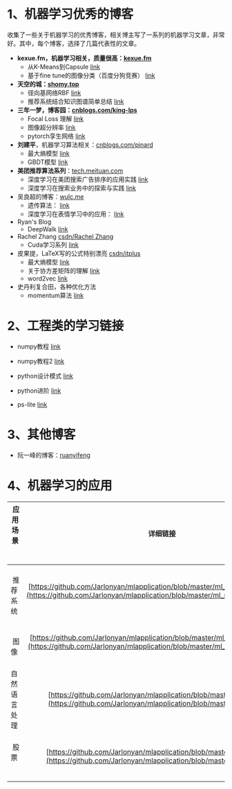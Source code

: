 
# 1、机器学习优秀的博客

收集了一些关于机器学习的优秀博客，相关博主写了一系列的机器学习文章，非常好。其中，每个博客，选择了几篇代表性的文章。

+ **kexue.fm，机器学习相关，质量很高：[kexue.fm](https://kexue.fm/archives/5112)**
  + 从K-Means到Capsule  [link](https://kexue.fm/archives/5112)
  + 基于fine tune的图像分类（百度分狗竞赛） [link](https://kexue.fm/archives/4611)
+ **天空的城：[shomy.top](http://shomy.top/2017/02/26/rbf-network/)**
  + 径向基网络RBF  [link](http://shomy.top/2017/02/26/rbf-network/)
  + 推荐系统结合知识图谱简单总结  [link](http://shomy.top/2019/03/19/kg-ns-recsys/)
+ **三年一梦，博客园：[cnblogs.com/king-lps](https://www.cnblogs.com/king-lps/default.html?page=2)**
  + Focal Loss 理解  [link](https://www.cnblogs.com/king-lps/p/9497836.html)
  + 图像超分辨率   [link](https://www.cnblogs.com/king-lps/p/9135840.html)
  + pytorch孪生网络  [link](https://www.cnblogs.com/king-lps/p/8342452.html)
+ **刘建平**，机器学习算法相关：[cnblogs.com/pinard](https://www.cnblogs.com/pinard/p/6093948.html)
  + 最大熵模型 [link](https://www.cnblogs.com/pinard/p/6093948.html)
  + GBDT模型  [link](https://www.cnblogs.com/pinard/p/6140514.html)
+ **美团推荐算法系列**：[tech.meituan.com](https://tech.meituan.com/2018/06/07/searchads-dnn.html)
  + 深度学习在美团搜索广告排序的应用实践  [link](https://tech.meituan.com/2018/06/07/searchads-dnn.html)
  + 深度学习在搜索业务中的探索与实践  [link](https://tech.meituan.com/2019/01/10/deep-learning-in-meituan-hotel-search-engine.html)
+ 吴良超的博客：[wulc.me](http://wulc.me/2017/04/10/%E9%81%97%E4%BC%A0%E7%AE%97%E6%B3%95%E7%AE%80%E4%BB%8B/)
  + 遗传算法： [link](http://wulc.me/2017/04/10/%E9%81%97%E4%BC%A0%E7%AE%97%E6%B3%95%E7%AE%80%E4%BB%8B/)
  + 深度学习在表情学习中的应用： [link](http://wulc.me/2017/09/03/%E6%B7%B1%E5%BA%A6%E5%AD%A6%E4%B9%A0%E5%9C%A8%E8%A1%A8%E6%83%85%E8%AF%86%E5%88%AB%E4%B8%AD%E7%9A%84%E5%BA%94%E7%94%A8%E6%8E%A2%E7%B4%A2/)
+ Ryan's Blog
  + DeepWalk [link](https://huangzhanpeng.github.io/2018/01/05/DeepWalk-online-learning-of-social-representations/)
+ Rachel Zhang [csdn/Rachel Zhang](https://blog.csdn.net/abcjennifer?viewmode=contents)
  + Cuda学习系列 [link](https://blog.csdn.net/abcjennifer/article/details/42436727)
+ 皮果提，LaTeX写的公式特别漂亮 [csdn/itplus](https://blog.csdn.net/itplus/article/details/26549871)
  + 最大熵模型  [link](https://blog.csdn.net/itplus/article/details/26549871)
  + 关于协方差矩阵的理解  [link](https://blog.csdn.net/itplus/article/details/11452743)
  + word2vec [link](https://blog.csdn.net/itplus/article/details/37969979)
+ 史丹利复合田，各种优化方法
  + momentum算法  [link](https://blog.csdn.net/tsyccnh/article/details/76270707)


# 2、工程类的学习链接

+ numpy教程  [link](https://mp.weixin.qq.com/s?__biz=MzU0MDQ1NjAzNg==&mid=2247486490&idx=1&sn=9b9a1de0056c790f23834d4dff729e2e&chksm=fb39a911cc4e2007774690bec02d81578fa9db5dd124ff9dadaad5f41d2c64e1fce52b874dc1&mpshare=1&scene=23&srcid=#rd)

+ numpy教程2  [link](https://mp.weixin.qq.com/s/JzlYJtl7tEQQF7yLO6L8Qg)

+ python设计模式 [link](https://blog.csdn.net/weicao1990/article/details/79108193)

+ python进阶 [link](https://docs.pythontab.com/interpy/args_kwargs/README/)

+ ps-lite [link](https://blog.csdn.net/zc02051126/article/details/50933502)


# 3、其他博客

+ 阮一峰的博客：[ruanyifeng](http://www.ruanyifeng.com/blog/)

# 4、机器学习的应用

|  应用场景        |     详细链接   |   备注  |
| ------------- |:-------------:| -----:|
|    推荐系统    |  [https://github.com/Jarlonyan/mlapplication/blob/master/ml_recommendation.md](https://github.com/Jarlonyan/mlapplication/blob/master/ml_recommendation.md)     | 
|    图像       |  [https://github.com/Jarlonyan/mlapplication/blob/master/ml_computervision.md](https://github.com/Jarlonyan/mlapplication/blob/master/ml_computervision.md)      |   
|  自然语言处理  |  [https://github.com/Jarlonyan/mlapplication/blob/master/ml_NLP.md](https://github.com/Jarlonyan/mlapplication/blob/master/ml_NLP.md)   |  
|    股票       |  [https://github.com/Jarlonyan/mlapplication/blob/master/ml_stock.md](https://github.com/Jarlonyan/mlapplication/blob/master/ml_stock.md)  | 


